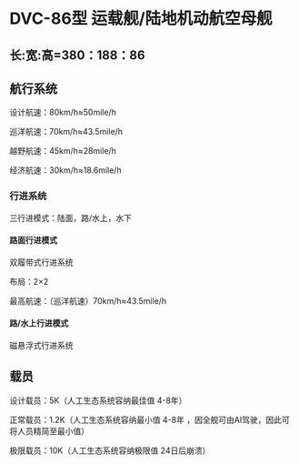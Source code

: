# DVC-86型 运载舰/陆地机动航空母舰
## 长:宽:高=380：188：86

## 航行系统
设计航速：80km/h≈50mile/h

巡洋航速：70km/h≈43.5mile/h

越野航速：45km/h≈28mile/h

经济航速：30km/h≈18.6mile/h

### 行进系统
三行进模式：陆面，路/水上，水下

#### 路面行进模式
双履带式行进系统

布局：2×2

最高航速：（巡洋航速）70km/h≈43.5mile/h

#### 路/水上行进模式
磁悬浮式行进系统

## 载员
设计载员：5K（人工生态系统容纳最佳值 4-8年）

正常载员：1.2K（人工生态系统容纳最小值 4-8年 ，因全舰可由AI驾驶，因此可将人员精简至最小值）

极限载员：10K（人工生态系统容纳极限值 24日后崩溃）

